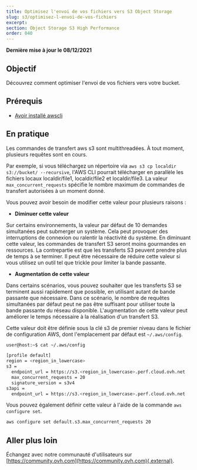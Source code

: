 ```yaml
---
title: Optimisez l'envoi de vos fichiers vers S3 Object Storage
slug: s3/optimisez-l-envoi-de-vos-fichiers
excerpt:
section: Object Storage S3 High Performance
order: 040
---
```


**Dernière mise à jour le 08/12/2021**

## Objectif

Découvrez comment optimiser l'envoi de vos fichiers vers votre bucket.

## Prérequis

- [Avoir installé awscli](https://docs.ovh.com/ca/fr/storage/s3/debuter-avec-s3/)

## En pratique

Les commandes de transfert aws s3 sont multithreadées. À tout moment, plusieurs requêtes sont en cours.

Par exemple, si vous téléchargez un répertoire via `aws s3 cp localdir s3://bucket/ --recursive`, l'AWS CLI pourrait télécharger en parallèle les fichiers locaux localdir/file1, localdir/file2 et localdir/file3. La valeur `max_concurrent_requests` spécifie le nombre maximum de commandes de transfert autorisées à un moment donné.

Vous pouvez avoir besoin de modifier cette valeur pour plusieurs raisons :

- **Diminuer cette valeur**

Sur certains environnements, la valeur par défaut de 10 demandes simultanées peut submerger un système. Cela peut provoquer des interruptions de connexion ou ralentir la réactivité du système. En diminuant cette valeur, les commandes de transfert S3 seront moins gourmandes en ressources. La contrepartie est que les transferts S3 peuvent prendre plus de temps à se terminer. Il peut être nécessaire de réduire cette valeur si vous utilisez un outil tel que trickle pour limiter la bande passante.

- **Augmentation de cette valeur**

Dans certains scénarios, vous pouvez souhaiter que les transferts S3 se terminent aussi rapidement que possible, en utilisant autant de bande passante que nécessaire. Dans ce scénario, le nombre de requêtes simultanées par défaut peut ne pas être suffisant pour utiliser toute la bande passante du réseau disponible. L'augmentation de cette valeur peut améliorer le temps nécessaire à la réalisation d'un transfert S3.

Cette valeur doit être définie sous la clé s3 de premier niveau dans le fichier de configuration AWS, dont l'emplacement par défaut est `~/.aws/config`.

```bash
user@host:~$ cat ~/.aws/config

[profile default]
region = <region_in_lowercase>
s3 =
  endpoint_url = https://s3.<region_in_lowercase>.perf.cloud.ovh.net
  max_concurrent_requests = 20
  signature_version = s3v4
s3api =
  endpoint_url = https://s3.<region_in_lowercase>.perf.cloud.ovh.net
```

Vous pouvez également définir cette valeur à l'aide de la commande `aws configure set`.

```bash
aws configure set default.s3.max_concurrent_requests 20
```

## Aller plus loin

Échangez avec notre communauté d'utilisateurs sur [https://community.ovh.com](https://community.ovh.com){.external}.
